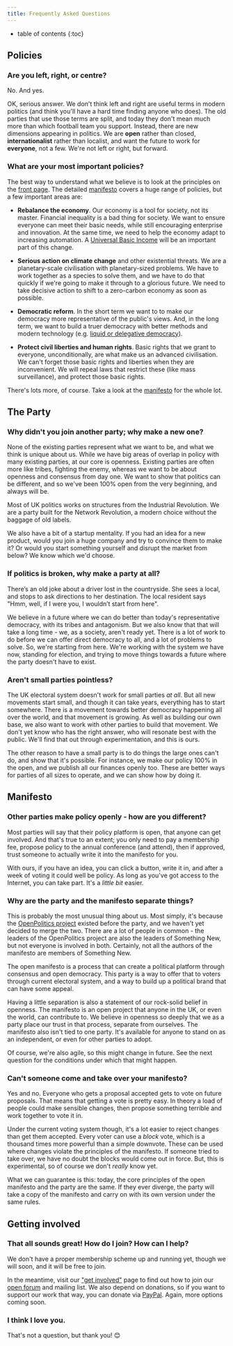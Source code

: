 ```yaml
---
title: Frequently Asked Questions
---
```


* table of contents
{:toc}

## Policies
    
### Are you left, right, or centre?

No. And yes.

OK, serious answer. We don't think left and right are useful terms in modern politics (and think you'll have a hard time finding anyone who does). The old parties that use those terms are split, and today they don't mean much more than which football team you support. Instead, there are new dimensions appearing in politics. We are **open** rather than closed, **internationalist** rather than localist, and want the future to work for **everyone**, not a few. We're not left or right, but forward.

### What are your most important policies?

The best way to understand what we believe is to look at the principles on the [front page](/). The detailed [manifesto](/manifesto) covers a huge range of policies, but a few important areas are:

* **Rebalance the economy**. Our economy is a tool for society, not its master. Financial inequality is a bad thing for society. We want to ensure everyone can meet their basic needs, while still encouraging enterprise and innovation. At the same time, we need to help the economy adapt to increasing automation. A [Universal Basic Income](https://en.wikipedia.org/wiki/Basic_income) will be an important part of this change.

* **Serious action on climate change** and other existential threats. We are a planetary-scale civilisation with planetary-sized problems. We have to work together as a species to solve them, and we have to do that quickly if we're going to make it through to a glorious future. We need to take decisive action to shift to a zero-carbon economy as soon as possible.

* **Democratic reform**. In the short term we want to to make our democracy more representative of the public's views. And, in the long term, we want to build a truer democracy with better methods and modern technology (e.g. [liquid or delegative democracy](https://en.wikipedia.org/wiki/Delegative_democracy)).

* **Protect civil liberties and human rights**. Basic rights that we grant to everyone, unconditionally, are what make us an advanced civilisation. We can't forget those basic rights and liberties when they are inconvenient. We will repeal laws that restrict these (like mass surveillance), and protect those basic rights.

There's lots more, of course. Take a look at the [manifesto](/manifesto) for the whole lot.

## The Party

### Why didn't you join another party; why make a new one?

None of the existing parties represent what we want to be, and what we think is unique about us. While we have big areas of overlap in policy with many existing parties, at our core is openness. Existing parties are often more like tribes, fighting the enemy, whereas we want to be about openness and consensus from day one. We want to show that politics can be different, and so we've been 100% open from the very beginning, and always will be.

Most of UK politics works on structures from the Industrial Revolution. We are a party built for the Network Revolution, a modern choice without the baggage of old labels.

We also have a bit of a startup mentality. If you had an idea for a new product, would you join a huge company and try to convince them to make it? Or would you start something yourself and disrupt the market from below? We know which we'd choose.

### If politics is broken, why make a party at all?

There’s an old joke about a driver lost in the countryside. She sees a local, and stops to ask directions to her destination. The local resident says "Hmm, well, if I were you, I wouldn’t start from here".

We believe in a future where we can do better than today's representative democracy, with its tribes and antagonism. But we also know that that will take a long time - we, as a society, aren't ready yet. There is a lot of work to do before we can offer direct democracy to all, and a lot of problems to solve. So, we're starting from here. We're working with the system we have now, standing for election, and trying to move things towards a future where the party doesn't have to exist.

### Aren't small parties pointless?

The UK electoral system doesn't work for small parties _at all_. But all new movements start small, and though it can take years, everything has to start somewhere. There is a movement towards better democracy happening all over the world, and that movement is growing. As well as building our own base, we also want to work with other parties to build that movement. We don't yet know who has the right answer, who will resonate best with the public. We'll find that out through experimentation, and this is ours.

The other reason to have a small party is to do things the large ones can't do, and show that it's possible. For instance, we make our policy 100% in the open, and we publish all our finances openly too. These are better ways for parties of all sizes to operate, and we can show how by doing it.

## Manifesto

### Other parties make policy openly - how are you different?

Most parties will say that their policy platform is open, that anyone can get involved. And that's true to an extent; you only need to pay a membership fee, propose policy to the annual conference (and attend), then if approved, trust someone to actually write it into the manifesto for you.

With ours, if you have an idea, you can click a button, write it in, and after a week of voting it could well be policy. As long as you've got access to the Internet, you can take part. It's a _little bit_ easier.

### Why are the party and the manifesto separate things?

This is probably the most unusual thing about us. Most simply, it's because the [OpenPolitics project](https://openpolitics.org.uk) existed before the party, and we haven't yet decided to merge the two. There are a lot of people in common - the leaders of the OpenPolitics project are also the leaders of Something New, but not everyone is involved in both. Certainly, not all the authors of the manifesto are members of Something New.

The open manifesto is a process that can create a political platform through consensus and open democracy. This party is a way to offer that to voters through current electoral system, and a way to build up a political brand that can have some appeal.

Having a little separation is also a statement of our rock-solid belief in openness. The manifesto is an open project that anyone in the UK, or even the world, can contribute to. We believe in openness so deeply that we as a party place our trust in that process, separate from ourselves. The manifesto also isn't tied to one party. It's available for anyone to stand on as an independent, or even for other parties to adopt.

Of course, we're also agile, so this might change in future. See the next question for the conditions under which that might happen.

### Can't someone come and take over your manifesto?

Yes and no. Everyone who gets a proposal accepted gets to vote on future proposals. That means that getting a vote is pretty easy. In theory a load of people could make sensible changes, then propose something terrible and work together to vote it in.

Under the current voting system though, it's a lot easier to reject changes than get them accepted. Every voter can use a _block_ vote, which is a thousand times more powerful than a simple downvote. These can be used where changes violate the principles of the manifesto. If someone tried to take over, we have no doubt the blocks would come out in force. But, this is experimental, so of course we don't _really_ know yet.

What we can guarantee is this: today, the core principles of the open manifesto and the party are the same. If they ever diverge, the party will take a copy of the manifesto and carry on with its own version under the same rules.

## Getting involved

### That all sounds great! How do I join? How can I help?

We don't have a proper membership scheme up and running yet, though we will soon, and it will be free to join.

In the meantime, visit our ["get involved"](/support.html) page to find out how to join our [open forum](https://discourse.somethingnew.org.uk) and mailing list. We also depend on donations, so if you want to support our work that way, you can donate via [PayPal](https://www.paypal.com/cgi-bin/webscr?cmd=_s-xclick&hosted_button_id=CFGWER8JJ738U). Again, more options coming soon.

### I think I love you.

That's not a question, but thank you! 😊